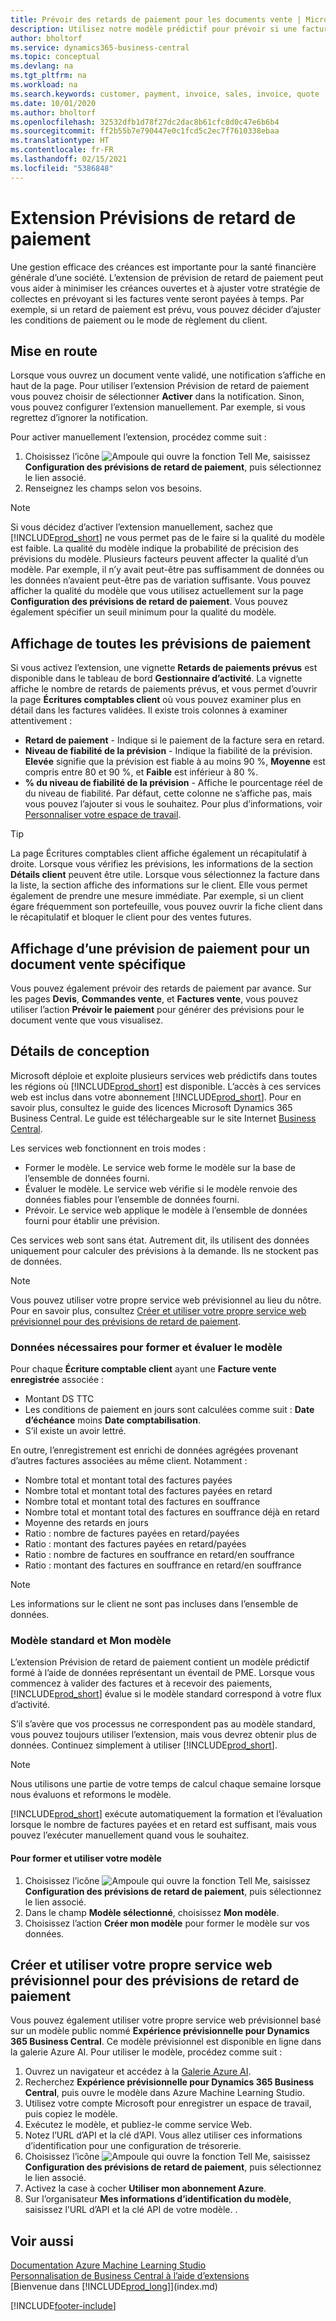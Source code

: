 ```yaml
---
title: Prévoir des retards de paiement pour les documents vente | Microsoft Docs
description: Utilisez notre modèle prédictif pour prévoir si une facture sera payée à temps.
author: bholtorf
ms.service: dynamics365-business-central
ms.topic: conceptual
ms.devlang: na
ms.tgt_pltfrm: na
ms.workload: na
ms.search.keywords: customer, payment, invoice, sales, invoice, quote
ms.date: 10/01/2020
ms.author: bholtorf
ms.openlocfilehash: 32532dfb1d78f27dc2dac8b61cfc8d0c47e6b6b4
ms.sourcegitcommit: ff2b55b7e790447e0c1fcd5c2ec7f7610338ebaa
ms.translationtype: HT
ms.contentlocale: fr-FR
ms.lasthandoff: 02/15/2021
ms.locfileid: "5386848"
---
```

# <a name="the-late-payment-prediction-extension"></a>Extension Prévisions de retard de paiement  
Une gestion efficace des créances est importante pour la santé financière générale d’une société. L’extension de prévision de retard de paiement peut vous aider à minimiser les créances ouvertes et à ajuster votre stratégie de collectes en prévoyant si les factures vente seront payées à temps. Par exemple, si un retard de paiement est prévu, vous pouvez décider d’ajuster les conditions de paiement ou le mode de règlement du client.

## <a name="getting-started"></a>Mise en route

Lorsque vous ouvrez un document vente validé, une notification s’affiche en haut de la page. Pour utiliser l’extension Prévision de retard de paiement vous pouvez choisir de sélectionner **Activer** dans la notification. Sinon, vous pouvez configurer l’extension manuellement. Par exemple, si vous regrettez d’ignorer la notification.  

Pour activer manuellement l’extension, procédez comme suit :

1. Choisissez l’icône ![Ampoule qui ouvre la fonction Tell Me](media/ui-search/search_small.png "Dites-moi ce que vous voulez faire"), saisissez **Configuration des prévisions de retard de paiement**, puis sélectionnez le lien associé.  
2. Renseignez les champs selon vos besoins.

> [!Note]
> Si vous décidez d’activer l’extension manuellement, sachez que [!INCLUDE[prod_short](includes/prod_short.md)] ne vous permet pas de le faire si la qualité du modèle est faible. La qualité du modèle indique la probabilité de précision des prévisions du modèle. Plusieurs facteurs peuvent affecter la qualité d’un modèle. Par exemple, il n’y avait peut-être pas suffisamment de données ou les données n’avaient peut-être pas de variation suffisante. Vous pouvez afficher la qualité du modèle que vous utilisez actuellement sur la page **Configuration des prévisions de retard de paiement**. Vous pouvez également spécifier un seuil minimum pour la qualité du modèle.   

## <a name="viewing-all-payment-predictions"></a>Affichage de toutes les prévisions de paiement
Si vous activez l’extension, une vignette **Retards de paiements prévus** est disponible dans le tableau de bord **Gestionnaire d’activité**. La vignette affiche le nombre de retards de paiements prévus, et vous permet d’ouvrir la page **Écritures comptables client** où vous pouvez examiner plus en détail dans les factures validées. Il existe trois colonnes à examiner attentivement :  

* **Retard de paiement** - Indique si le paiement de la facture sera en retard.
* **Niveau de fiabilité de la prévision** - Indique la fiabilité de la prévision. **Elevée** signifie que la prévision est fiable à au moins 90 %, **Moyenne** est compris entre 80 et 90 %, et **Faible** est inférieur à 80 %.
* **% du niveau de fiabilité de la prévision** - Affiche le pourcentage réel de du niveau de fiabilité. Par défaut, cette colonne ne s’affiche pas, mais vous pouvez l’ajouter si vous le souhaitez. Pour plus d’informations, voir [Personnaliser votre espace de travail](ui-personalization-user.md).

> [!Tip]
> La page Écritures comptables client affiche également un récapitulatif à droite. Lorsque vous vérifiez les prévisions, les informations de la section **Détails client** peuvent être utile. Lorsque vous sélectionnez la facture dans la liste, la section affiche des informations sur le client. Elle vous permet également de prendre une mesure immédiate. Par exemple, si un client égare fréquemment son portefeuille, vous pouvez ouvrir la fiche client dans le récapitulatif et bloquer le client pour des ventes futures.  

## <a name="viewing-a-payment-prediction-for-a-specific-sales-document"></a>Affichage d’une prévision de paiement pour un document vente spécifique
Vous pouvez également prévoir des retards de paiement par avance. Sur les pages **Devis**, **Commandes vente**, et **Factures vente**, vous pouvez utiliser l’action **Prévoir le paiement** pour générer des prévisions pour le document vente que vous visualisez.

<!--## Scheduling Payment Predictions
On the **Late Payment Prediction Setup** page you can schedule updates to payment predictions for a time that is convenient for you. -->

## <a name="design-details"></a>Détails de conception
Microsoft déploie et exploite plusieurs services web prédictifs dans toutes les régions où [!INCLUDE[prod_short](includes/prod_short.md)] est disponible. L’accès à ces services web est inclus dans votre abonnement [!INCLUDE[prod_short](includes/prod_short.md)]. Pour en savoir plus, consultez le guide des licences Microsoft Dynamics 365 Business Central. Le guide est téléchargeable sur le site Internet [Business Central](https://dynamics.microsoft.com/en-us/business-central/overview/).

Les services web fonctionnent en trois modes :
- Former le modèle. Le service web forme le modèle sur la base de l’ensemble de données fourni.
- Évaluer le modèle. Le service web vérifie si le modèle renvoie des données fiables pour l’ensemble de données fourni.
- Prévoir. Le service web applique le modèle à l’ensemble de données fourni pour établir une prévision.

Ces services web sont sans état. Autrement dit, ils utilisent des données uniquement pour calculer des prévisions à la demande. Ils ne stockent pas de données. 

> [!NOTE]  
>   Vous pouvez utiliser votre propre service web prévisionnel au lieu du nôtre. Pour en savoir plus, consultez [Créer et utiliser votre propre service web prévisionnel pour des prévisions de retard de paiement](#AnchorText). 

### <a name="data-required-to-train-and-evaluate-the-model"></a>Données nécessaires pour former et évaluer le modèle 
Pour chaque **Écriture comptable client** ayant une **Facture vente enregistrée** associée :
- Montant DS TTC
- Les conditions de paiement en jours sont calculées comme suit : **Date d’échéance** moins **Date comptabilisation**.
- S’il existe un avoir lettré. 

En outre, l’enregistrement est enrichi de données agrégées provenant d’autres factures associées au même client. Notamment :

- Nombre total et montant total des factures payées
- Nombre total et montant total des factures payées en retard
- Nombre total et montant total des factures en souffrance
- Nombre total et montant total des factures en souffrance déjà en retard
- Moyenne des retards en jours
- Ratio : nombre de factures payées en retard/payées
- Ratio : montant des factures payées en retard/payées
- Ratio : nombre de factures en souffrance en retard/en souffrance
- Ratio : montant des factures en souffrance en retard/en souffrance
> [!Note]
> Les informations sur le client ne sont pas incluses dans l’ensemble de données.

### <a name="standard-model-and-my-model"></a>Modèle standard et Mon modèle
L’extension Prévision de retard de paiement contient un modèle prédictif formé à l’aide de données représentant un éventail de PME. Lorsque vous commencez à valider des factures et à recevoir des paiements, [!INCLUDE[prod_short](includes/prod_short.md)] évalue si le modèle standard correspond à votre flux d’activité. 

S’il s’avère que vos processus ne correspondent pas au modèle standard, vous pouvez toujours utiliser l’extension, mais vous devrez obtenir plus de données. Continuez simplement à utiliser [!INCLUDE[prod_short](includes/prod_short.md)].
> [!Note]
> Nous utilisons une partie de votre temps de calcul chaque semaine lorsque nous évaluons et reformons le modèle. 

[!INCLUDE[prod_short](includes/prod_short.md)] exécute automatiquement la formation et l’évaluation lorsque le nombre de factures payées et en retard est suffisant, mais vous pouvez l’exécuter manuellement quand vous le souhaitez.

#### <a name="to-train-and-use-your-model"></a>Pour former et utiliser votre modèle
1. Choisissez l’icône ![Ampoule qui ouvre la fonction Tell Me](media/ui-search/search_small.png "Dites-moi ce que vous voulez faire"), saisissez **Configuration des prévisions de retard de paiement**, puis sélectionnez le lien associé.  
2. Dans le champ **Modèle sélectionné**, choisissez **Mon modèle**.
3. Choisissez l’action **Créer mon modèle** pour former le modèle sur vos données.  

## <a name="create-and-use-your-own-predictive-web-service-for-late-payment-prediction"></a><a name="AnchorText"> </a>Créer et utiliser votre propre service web prévisionnel pour des prévisions de retard de paiement
Vous pouvez également utiliser votre propre service web prévisionnel basé sur un modèle public nommé **Expérience prévisionnelle pour Dynamics 365 Business Central**. Ce modèle prévisionnel est disponible en ligne dans la galerie Azure AI. Pour utiliser le modèle, procédez comme suit :  

1. Ouvrez un navigateur et accédez à la [Galerie Azure AI](https://go.microsoft.com/fwlink/?linkid=2086310).  
2. Recherchez **Expérience prévisionnelle pour Dynamics 365 Business Central**, puis ouvre le modèle dans Azure Machine Learning Studio.  
3. Utilisez votre compte Microsoft pour enregistrer un espace de travail, puis copiez le modèle.  
4. Exécutez le modèle, et publiez-le comme service Web.  
5. Notez l’URL d’API et la clé d’API. Vous allez utiliser ces informations d’identification pour une configuration de trésorerie.  
6. Choisissez l’icône ![Ampoule qui ouvre la fonction Tell Me](media/ui-search/search_small.png "Dites-moi ce que vous voulez faire"), saisissez **Configuration des prévisions de retard de paiement**, puis sélectionnez le lien associé.  
7. Activez la case à cocher **Utiliser mon abonnement Azure**.
8. Sur l’organisateur **Mes informations d’identification du modèle**, saisissez l’URL d’API et la clé API de votre modèle.  .  

## <a name="see-also"></a>Voir aussi  
[Documentation Azure Machine Learning Studio](https://go.microsoft.com/fwlink/?linkid=861765)  
[Personnalisation de Business Central à l’aide d’extensions](ui-extensions.md)  
[Bienvenue dans [!INCLUDE[prod_long](includes/prod_long.md)]](index.md)  


[!INCLUDE[footer-include](includes/footer-banner.md)]